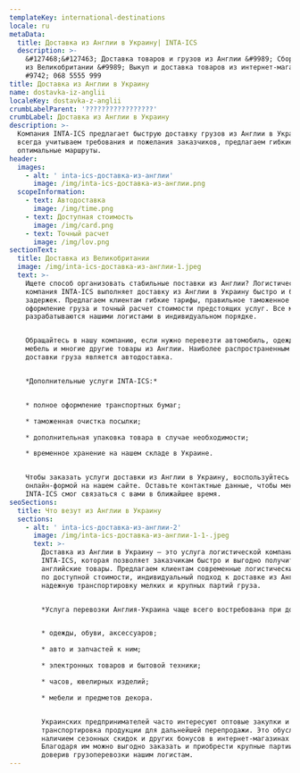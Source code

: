 ```yaml
---
templateKey: international-destinations
locale: ru
metaData:
  title: Доставка из Англии в Украину| INTA-ICS
  description: >-
    &#127468;&#127463; Доставка товаров и грузов из Англии &#9989; Сборные грузы
    из Великобритании &#9989; Выкуп и доставка товаров из интернет-магазинов
    #9742; 068 5555 999
title: Доставка из Англии в Украину
name: dostavka-iz-anglii
localeKey: dostavka-z-anglii
crumbLabelParent: '?????????????????'
crumbLabel: Доставка из Англии в Украину
description: >-
  Компания INTA-ICS предлагает быструю доставку грузов из Англии в Украину. Мы
  всегда учитываем требования и пожелания заказчиков, предлагаем гибкие тарифы и
  оптимальные маршруты.
header:
  images:
    - alt: ' inta-ics-доставка-из-англии'
      image: /img/inta-ics-доставка-из-англии.png
  scopeInformation:
    - text: Автодоставка
      image: /img/time.png
    - text: Доступная стоимость
      image: /img/card.png
    - text: Точный расчет
      image: /img/lov.png
sectionText:
  title: Доставка из Великобритании
  image: /img/inta-ics-доставка-из-англии-1.jpeg
  text: >-
    Ищете способ организовать стабильные поставки из Англии? Логистическая
    компания INTA-ICS выполняет доставку из Англии в Украину быстро и без
    задержек. Предлагаем клиентам гибкие тарифы, правильное таможенное
    оформление груза и точный расчет стоимости предстоящих услуг. Все маршруты
    разрабатываются нашими логистами в индивидуальном порядке.


    Обращайтесь в нашу компанию, если нужно перевезти автомобиль, одежду, обувь,
    мебель и многие другие товары из Англии. Наиболее распространенным способом
    доставки груза является автодоставка.


    *Дополнительные услуги INTA-ICS:*


    * полное оформление транспортных бумаг;

    * таможенная очистка посылки;

    * дополнительная упаковка товара в случае необходимости;

    * временное хранение на нашем складе в Украине.


    Чтобы заказать услуги доставки из Англии в Украину, воспользуйтесь
    онлайн-формой на нашем сайте. Оставьте контактные данные, чтобы менеджер
    INTA-ICS смог связаться с вами в ближайшее время.
seoSections:
  title: Что везут из Англии в Украину
  sections:
    - alt: ' inta-ics-доставка-из-англии-2'
      image: /img/inta-ics-доставка-из-англии-1-1-.jpeg
      text: >-
        Доставка из Англии в Украину — это услуга логистической компании
        INTA-ICS, которая позволяет заказчикам быстро и выгодно получить
        английские товары. Предлагаем клиентам современные логистические решения
        по доступной стоимости, индивидуальный подход к доставке из Англии,
        надежную транспортировку мелких и крупных партий груза.


        *Услуга перевозки Англия-Украина чаще всего востребована при доставке:*


        * одежды, обуви, аксессуаров;

        * авто и запчастей к ним;

        * электронных товаров и бытовой техники;

        * часов, ювелирных изделий;

        * мебели и предметов декора.


        Украинских предпринимателей часто интересуют оптовые закупки и
        транспортировка продукции для дальнейшей перепродажи. Это обусловлено
        наличием сезонных скидок и других бонусов в интернет-магазинах Англии.
        Благодаря им можно выгодно заказать и приобрести крупные партии товаров,
        доверив грузоперевозки нашим логистам.
---
```


